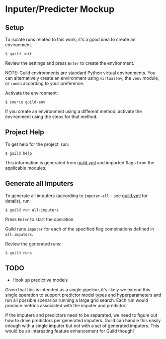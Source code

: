 # Inputer/Predicter Mockup

## Setup

To isolate runs related to this work, it's a good idea to create an
environment.

    $ guild init

Review the settings and press `Enter` to create the environment.

NOTE: Guild environments are standard Python virtual environments. You
can alternatively create an environment using `virtualenv`, the `venv`
module, or `conda` according to your preference.

Activate the environment:

    $ source guild-env

If you create an environment using a different method, activate the
environment using the steps for that method.

## Project Help

To get help for the project, run:

    $ guild help

This information is generated from [guild.yml](guild.yml) and imported
flags from the applicable modules.

## Generate all Imputers

To generate all imputers (according to `imputer-all` - see
[guild.yml](guild.yml) for details), run:

    $ guild run all-imputers

Press `Enter` to start the operation.

Guild runs `imputer` for each of the specified flag combinations
defined in `all-imputers`.

Review the generated runs:

    $ guild runs

## TODO

- Hook up predictive models

Given that this is intended as a single pipeline, it's likely we
extend this single operation to support predictor model types and
hyperparameters and run all possible scenarios running a large grid
search. Each run would produce metrics associated with the imputer and
predictor.

If the imputers and predictors need to be separated, we need to figure
out how to drive predictors per generated imputers. Guild can handle
this easily enough with a single imputer but not with a set of
generated imputers. This would be an interesting feature enhancement
for Guild though!
